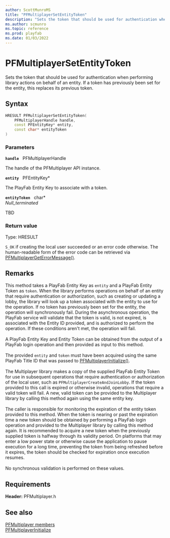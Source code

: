 ```yaml
---
author: ScottMunroMS
title: "PFMultiplayerSetEntityToken"
description: "Sets the token that should be used for authentication when performing library actions on behalf of an entity. If a token has previously been set for the entity, this replaces its previous token."
ms.author: scmunro
ms.topic: reference
ms.prod: playfab
ms.date: 01/03/2022
---
```


# PFMultiplayerSetEntityToken  

Sets the token that should be used for authentication when performing library actions on behalf of an entity. If a token has previously been set for the entity, this replaces its previous token.  

## Syntax  
  
```cpp
HRESULT PFMultiplayerSetEntityToken(  
    PFMultiplayerHandle handle,  
    const PFEntityKey* entity,  
    const char* entityToken  
)  
```  
  
### Parameters  
  
**`handle`** &nbsp; PFMultiplayerHandle  
  
The handle of the PFMultiplayer API instance.  
  
**`entity`** &nbsp; PFEntityKey*  
  
The PlayFab Entity Key to associate with a token.  
  
**`entityToken`** &nbsp; char*  
*_Null_terminated_*  
  
TBD    
  
  
### Return value
Type: HRESULT
  
```S_OK``` if creating the local user succeeded or an error code otherwise. The human-readable form of the error code can be retrieved via [PFMultiplayerGetErrorMessage()](pfmultiplayergeterrormessage.md).
  
## Remarks  
  
This method takes a PlayFab Entity Key as `entity` and a PlayFab Entity Token as `token`. When the library performs operations on behalf of an entity that require authentication or authorization, such as creating or updating a lobby, the library will look up a token associated with the entity to use for the operation. If no token has previously been set for the entity, the operation will synchronously fail. During the asynchronous operation, the PlayFab service will validate that the token is valid, is not expired, is associated with the Entity ID provided, and is authorized to perform the operation. If these conditions aren't met, the operation will fail. <br /><br /> A PlayFab Entity Key and Entity Token can be obtained from the output of a PlayFab login operation and then provided as input to this method.   <br /><br /> The provided `entity` and `token` must have been acquired using the same PlayFab Title ID that was passed to [PFMultiplayerInitialize()](pfmultiplayerinitialize.md).   <br /><br /> The Multiplayer library makes a copy of the supplied PlayFab Entity Token for use in subsequent operations that require authentication or authorization of the local user, such as ```PFMultiplayerCreateAndJoinLobby```. If the token provided to this call is expired or otherwise invalid, operations that require a valid token will fail. A new, valid token can be provided to the Multiplayer library by calling this method again using the same entity key.   <br /><br /> The caller is responsible for monitoring the expiration of the entity token provided to this method. When the token is nearing or past the expiration time a new token should be obtained by performing a PlayFab login operation and provided to the Multiplayer library by calling this method again. It is recommended to acquire a new token when the previously supplied token is halfway through its validity period. On platforms that may enter a low power state or otherwise cause the application to pause execution for a long time, preventing the token from being refreshed before it expires, the token should be checked for expiration once execution resumes.   <br /><br /> No synchronous validation is performed on these values.
  
## Requirements  
  
**Header:** PFMultiplayer.h
  
## See also  
[PFMultiplayer members](../pfmultiplayer_members.md)  
[PFMultiplayerInitialize](pfmultiplayerinitialize.md)
  
  

